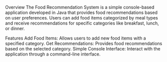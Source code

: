 Overview
The Food Recommendation System is a simple console-based application developed in Java that provides food recommendations based on user preferences. Users can add food items categorized by meal types and receive recommendations for specific categories like breakfast, lunch, or dinner.

Features
Add Food Items: Allows users to add new food items with a specified category.
Get Recommendations: Provides food recommendations based on the selected category.
Simple Console Interface: Interact with the application through a command-line interface.
